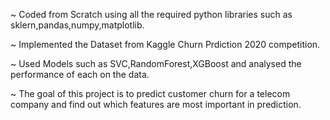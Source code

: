 ~ Coded from Scratch using all the required python libraries such as sklern,pandas,numpy,matplotlib.

~ Implemented the Dataset from Kaggle Churn Prdiction 2020 competition.

~ Used Models such as SVC,RandomForest,XGBoost and analysed the performance of each on the data.

~ The goal of this  project is to predict customer churn for a telecom company and find out which features are most important in prediction.
